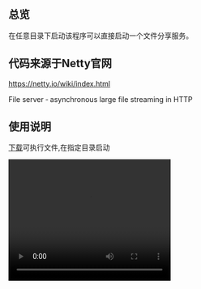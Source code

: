 ## 总览
在任意目录下启动该程序可以直接启动一个文件分享服务。

## 代码来源于Netty官网
https://netty.io/wiki/index.html

File server ‐ asynchronous large file streaming in HTTP
## 使用说明
[下载](https://github.com/MingGH/tool-file-server/releases)可执行文件,在指定目录启动


<video width="320" height="240" controls>
    <source src="http://159.75.105.72:8080/how-to-use.mp4" type="video/mp4">
</video>
